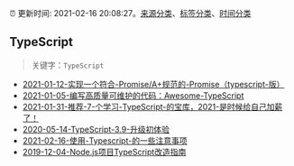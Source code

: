 :alarm_clock: 更新时间: 2021-02-16 20:08:27。[来源分类](../README.md)、[标签分类](../TAGS.md)、[时间分类](../TIMELINE.md)

## TypeScript


> 关键字：`TypeScript`



- [2021-01-12-实现一个符合-Promise/A+规范的-Promise（typescript-版）](https://www.ershicimi.com/p/026231038bc01324c6d1b34623b670d4) 
- [2021-01-05-编写高质量可维护的代码：Awesome-TypeScript](https://www.ershicimi.com/p/0e0e4e00548bd0c316732a2a25594a04) 
- [2021-01-31-推荐-7-个学习-TypeScript-的宝库，2021-是时候给自己加薪了！](https://www.ershicimi.com/p/b57c1a987fa377782b4e223a2eef1e46) 
- [2020-05-14-TypeScript-3.9-升级初体验](https://www.ershicimi.com/p/735e621e01948c8458a4dea2cd00ba0f) 
- [2021-02-16-使用-Typescript-的一些注意事项](https://juejin.im/post/6929793926979125255) 
- [2019-12-04-Node.js项目TypeScript改造指南](https://juejin.im/post/5de4867f51882573135415dd) 